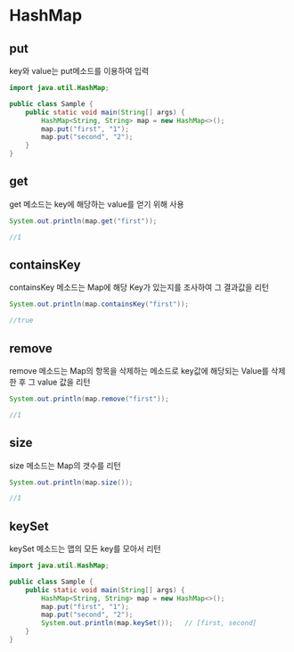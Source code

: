 # HashMap

## put

key와 value는 put메소드를 이용하여 입력

```java
import java.util.HashMap;

public class Sample {
    public static void main(String[] args) {
        HashMap<String, String> map = new HashMap<>();
        map.put("first", "1");
        map.put("second", "2");
    }
}
```

## get

get 메소드는 key에 해당하는 value를 얻기 위해 사용

```java
System.out.println(map.get("first"));

//1
```

## containsKey

containsKey 메소드는 Map에 해당 Key가 있는지를 조사하여 그 결과값을 리턴

```java
System.out.println(map.containsKey("first"));

//true
```

## remove

remove 메소드는 Map의 항목을 삭제하는 메소드로 key값에 해당되는 Value를 삭제한 후 그 value 값을 리턴

```java
System.out.println(map.remove("first"));

//1
```

## size

size 메소드는 Map의 갯수를 리턴

```java
System.out.println(map.size());

//1
```

## keySet

keySet 메소드는 맵의 모든 key를 모아서 리턴

```java
import java.util.HashMap;

public class Sample {
    public static void main(String[] args) {
        HashMap<String, String> map = new HashMap<>();
        map.put("first", "1");
        map.put("second", "2");
        System.out.println(map.keySet());   // [first, second]
    }
}
```
